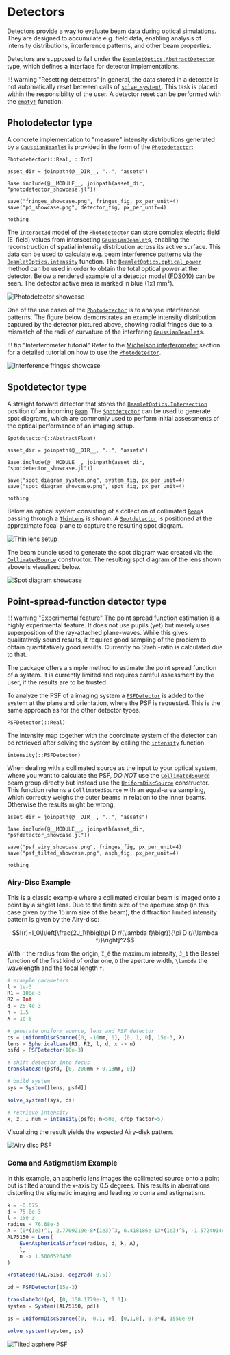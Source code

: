 # Detectors

Detectors provide a way to evaluate beam data during optical simulations. They are designed to accumulate e.g. field data, enabling analysis of intensity distributions, interference patterns, and other beam properties.

Detectors are supposed to fall under the [`BeamletOptics.AbstractDetector`](@ref) type, which defines a interface for detector implementations.

!!! warning "Resetting detectors"
    In general, the data stored in a detector is not automatically reset between calls of [`solve_system!`](@ref). This task is placed within the responsibility of the user. A detector reset can be performed with the [`empty!`](@ref) function.

## Photodetector type

A concrete implementation to "measure" intensity distributions generated by a [`GaussianBeamlet`](@ref) is provided in the form of the [`Photodetector`](@ref):

```@docs; canonical=false
Photodetector(::Real, ::Int)
```

```@eval
asset_dir = joinpath(@__DIR__, "..", "assets")

Base.include(@__MODULE__, joinpath(asset_dir, "photodetector_showcase.jl"))

save("fringes_showcase.png", fringes_fig, px_per_unit=4)
save("pd_showcase.png", detector_fig, px_per_unit=4)

nothing
```

The `interact3d` model of the [`Photodetector`](@ref) can store complex electric field (E-field) values from intersecting [`GaussianBeamlet`](@ref)s, enabling the reconstruction of spatial intensity distribution across its active surface. This data can be used to calculate e.g. beam interference patterns via the [`BeamletOptics.intensity`](@ref) function. The [`BeamletOptics.optical_power`](@ref) method can be used in order to obtain the total optical power at the detector. Below a rendered example of a detector model ([FDS010](https://www.thorlabs.com/thorproduct.cfm?partnumber=FDS010)) can be seen. The detector active area is marked in blue (1x1 mm²). 

![Photodetector showcase](pd_showcase.png)

One of the use cases of the [`Photodetector`](@ref) is to analyse interference patterns. The figure below demonstrates an example intensity distribution captured by the detector pictured above, showing radial fringes due to a mismatch of the radii of curvature of the interfering [`GaussianBeamlet`](@ref)s.

!!! tip "Interferometer tutorial"
    Refer to the [Michelson interferometer](@ref) section for a detailed tutorial on how to use the [`Photodetector`](@ref).

![Interference fringes showcase](fringes_showcase.png)

## Spotdetector type

A straight forward detector that stores the [`BeamletOptics.Intersection`](@ref) position of an incoming [`Beam`](@ref). The [`Spotdetector`](@ref) can be used to generate spot diagrams, which are commonly used to perform initial assessments of the optical performance of an imaging setup.

```@docs; canonical=false
Spotdetector(::AbstractFloat)
```

```@eval
asset_dir = joinpath(@__DIR__, "..", "assets")

Base.include(@__MODULE__, joinpath(asset_dir, "spotdetector_showcase.jl"))

save("spot_diagram_system.png", system_fig, px_per_unit=4)
save("spot_diagram_showcase.png", spot_fig, px_per_unit=4)

nothing
```

Below an optical system consisting of a collection of collimated [`Beam`](@ref)s passing through a [`ThinLens`](@ref) is shown. A [`Spotdetector`](@ref) is positioned at the approximate focal plane to capture the resulting spot diagram.

![Thin lens setup](spot_diagram_system.png)

The beam bundle used to generate the spot diagram was created via the [`CollimatedSource`](@ref) constructor. The resulting spot diagram of the lens shown above is visualized below.

![Spot diagram showcase](spot_diagram_showcase.png)

## Point-spread-function detector type

!!! warning "Experimental feature"
    The point spread function estimation is a highly experimental feature. It does not use
    pupils (yet) but merely uses superposition of the ray-attached plane-waves. While this
    gives qualitatively sound results, it requires good sampling of the problem to obtain
    quantitatively good results. Currently no Strehl-ratio is calculated due to that.

The package offers a simple method to estimate the point spread function of a system. It is 
currently limited and requires careful assessment by the user, if the results are to be trusted.

To analyze the PSF of a imaging system a [`PSFDetector`](@ref) is added to the system at the plane
and orientation, where the PSF is requested. This is the same approach as for the other detector types.

```@docs; canonical=false
PSFDetector(::Real)
```

The intensity map together with the coordinate system of the detector can be retrieved after solving the system by calling the [`intensity`](@ref) function.

```@docs; canonical=false
intensity(::PSFDetector)
```

When dealing with a collimated source as the input to your optical system, where you want to calculate the PSF, *DO NOT* use the [`CollimatedSource`](@ref) beam group directly but instead use
the [`UniformDiscSource`](@ref) constructor. This function returns a `CollimatedSource` with an equal-area sampling, which correctly weighs the outer beams in relation to the inner beams. Otherwise the results might be wrong.


```@eval
asset_dir = joinpath(@__DIR__, "..", "assets")

Base.include(@__MODULE__, joinpath(asset_dir, "psfdetector_showcase.jl"))

save("psf_airy_showcase.png", fringes_fig, px_per_unit=4)
save("psf_tilted_showcase.png", asph_fig, px_per_unit=4)

nothing
```

### Airy-Disc Example

This is a classic example where a collimated circular beam is imaged onto a point by a singlet lens.
Due to the finite size of the aperture stop (in this case given by the 15 mm size of the beam), the diffraction
limited intensity pattern is given by the Airy-disc:

```math
I(r)=I_0\!\left[\frac{2J_1\!\bigl(\pi D r/(\lambda f)\bigr)}{\pi D r/(\lambda f)}\right]^2
```

With ``r`` the radius from the origin, ``I_0`` the maximum intensity, ``J_1`` the Bessel function of the first kind of order one, ``D`` the aperture width, ``\lambda`` the wavelength and the focal length ``f``.

```julia
# example parameters
l = 1e-3
R1 = 100e-3
R2 = Inf
d = 25.4e-3
n = 1.5
λ = 1e-6

# generate uniform source, lens and PSF detector
cs = UniformDiscSource([0, -10mm, 0], [0, 1, 0], 15e-3, λ)
lens = SphericalLens(R1, R2, l, d, x -> n)
psfd = PSFDetector(10e-3)

# shift detector into focus
translate3d!(psfd, [0, 200mm + 0.13mm, 0])

# build system
sys = System([lens, psfd])

solve_system!(sys, cs)

# retrieve intensity
x, z, I_num = intensity(psfd; n=500, crop_factor=5)
```

Visualizing the result yields the expected Airy-disk pattern.

![Airy disc PSF](psf_airy_showcase.png)

### Coma and Astigmatism Example

In this example, an aspheric lens images the collimated source onto a point but is tilted around the x-axis by 0.5 degrees.
This results in aberrations distorting the stigmatic imaging and leading to coma and astigmatism.

```julia
k = -0.675
d = 75.0e-3
l = 15e-3
radius = 76.68e-3
A = [0*(1e3)^1, 2.7709219e-8*(1e3)^3, 6.418186e-13*(1e3)^5, -1.5724014e-17*(1e3)^7, -2.7768768e-21*(1e3)^9, -2.590162e-25*(1e3)^11]
AL75150 = Lens(
    EvenAsphericalSurface(radius, d, k, A),
    l,
    n -> 1.5006520430
)

xrotate3d!(AL75150, deg2rad(-0.5))

pd = PSFDetector(15e-3)

translate3d!(pd, [0, 158.1779e-3, 0.0])
system = System([AL75150, pd])

ps = UniformDiscSource([0, -0.1, 0], [0,1,0], 0.8*d, 1550e-9)

solve_system!(system, ps)
```

![Tilted asphere PSF](psf_tilted_showcase.png)